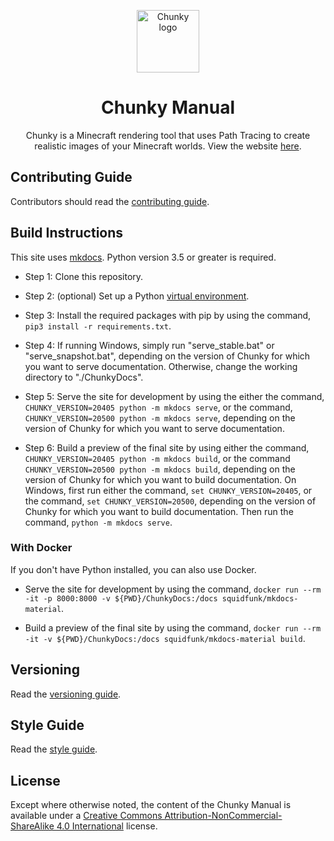 <p align="center">
  <img width="100" src="https://raw.githubusercontent.com/llbit/chunky-docs/master/images/logo.png" alt="Chunky logo">
</p>
<h1 align="center"> Chunky Manual </h1>

<div align="center">Chunky is a Minecraft rendering tool that uses Path Tracing to create realistic images of your Minecraft worlds. View the website <a href="https://chunky-dev.github.io/docs/">here</a>.</div>

## Contributing Guide

Contributors should read the [contributing guide](CONTRIBUTING.md).

## Build Instructions

This site uses <a href="https://www.mkdocs.org/" target="_blank">mkdocs</a>. Python version 3.5 or greater is required.

- Step 1: Clone this repository.

- Step 2: (optional) Set up a Python <a href="https://docs.python.org/3/library/venv.html" target="_blank">virtual environment</a>.

- Step 3: Install the required packages with pip by using the command, `pip3 install -r requirements.txt`.

- Step 4: If running Windows, simply run "serve_stable.bat" or "serve_snapshot.bat", depending on the version of Chunky for which you want to serve documentation. Otherwise, change the working directory to "./ChunkyDocs".

- Step 5: Serve the site for development by using the either the command, `CHUNKY_VERSION=20405 python -m mkdocs serve`, or the command, `CHUNKY_VERSION=20500 python -m mkdocs serve`, depending on the version of Chunky for which you want to serve documentation.

- Step 6: Build a preview of the final site by using either the command, `CHUNKY_VERSION=20405 python -m mkdocs build`, or the command `CHUNKY_VERSION=20500 python -m mkdocs build`, depending on the version of Chunky for which you want to build documentation. On Windows, first run either the command, `set CHUNKY_VERSION=20405`, or the command, `set CHUNKY_VERSION=20500`, depending on the version of Chunky for which you want to build documentation. Then run the command, `python -m mkdocs serve`.

### With Docker

If you don't have Python installed, you can also use Docker.

- Serve the site for development by using the command, `docker run --rm -it -p 8000:8000 -v ${PWD}/ChunkyDocs:/docs squidfunk/mkdocs-material`.

- Build a preview of the final site by using the command, `docker run --rm -it -v ${PWD}/ChunkyDocs:/docs squidfunk/mkdocs-material build`.

## Versioning

Read the [versioning guide](VERSIONING_GUIDE.md).

## Style Guide

Read the [style guide](STYLE_GUIDE.md).

## License

Except where otherwise noted, the content of the Chunky Manual is available under a <a href="https://creativecommons.org/licenses/by-nc-sa/4.0/" target="_blank">Creative Commons Attribution-NonCommercial-ShareAlike 4.0 International</a> license.
